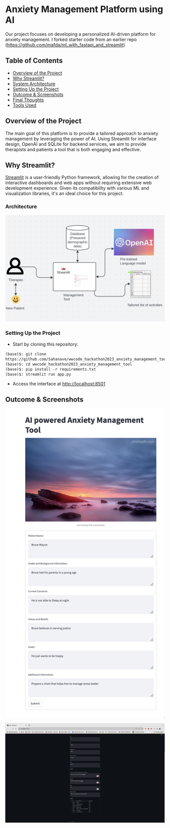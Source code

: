 # Anxiety Management Platform using AI

 Our project focuses on developing a personalized AI-driven platform for anxiety management. I forked starter code from an earlier repo (https://github.com/mafda/ml_with_fastapi_and_streamlit)

## Table of Contents

- [Overview of the Project](#overview-of-the-project)
- [Why Streamlit?](#why-use-streamlit)
- [System Architecture](#architecture)
- [Setting Up the Project](#project-setup)
- [Outcome & Screenshots](#results)
- [Final Thoughts](#conclusions)
- [Tools Used](#tools)

## Overview of the Project

The main goal of this platform is to provide a tailored approach to anxiety management by leveraging the power of AI. Using Streamlit for interface design, OpenAI and SQLite for backend services, we aim to provide therapists and patients a tool that is both engaging and effective.

## Why Streamlit?

[Streamlit](https://streamlit.io) is a user-friendly Python framework, allowing for the creation of interactive dashboards and web apps without requiring extensive web development experience. Given its compatibility with various ML and visualization libraries, it's an ideal choice for this project.


### Architecture
![Sample Outcome](assets/arch_diagram.png)


### Setting Up the Project

- Start by cloning this repository:

```shell
(base)$: git clone https://github.com/Sahanave/wwcode_hackathon2023_anxiety_management_tool.git
(base)$: cd wwcode_hackathon2023_anxiety_management_tool
(base)$: pip install -r requirements.txt
(base)$: streamlit run app.py

```
- Access the interface at [http://localhost:8501](http://localhost:8501)

## Outcome & Screenshots

![Sample Input](assets/streamlit-input-sample.png)


![Sample Outcome](assets/streamlit-output-sample.png)

